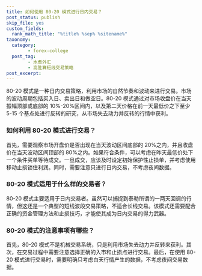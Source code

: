 ```yaml
---
title: 如何使用 80-20 模式进行日内交易？
post_status: publish
skip_file: yes
custom_fields:
  rank_math_title: "%title% %sep% %sitename%"
taxonomy:
  category:
        - forex-college
  post_tag:
        - 水煮外汇
        - 高胜算短线交易策略
post_excerpt: 
---
```

80-20 模式是一种日内交易策略，利用市场的自然节奏和波动来进行交易。市场的波动周期包括买入日、卖出日和做空日。80-20 模式通过对市场收盘价在当天振幅顶部或底部的 10%-20%区间内，以及第二天价格在前一天最低价之下至少 5-15 个基点处进行反转的研究，从市场失去动力并反转的行情中获利。

### 如何利用 80-20 模式进行交易？

首先，需要观察市场开盘价是否出现在当天波动区间底部的 20%之内，并且收盘价在当天波动区间顶部的 80%之内。如果符合条件，可以考虑在昨天最低价处下一个条件买单等待成交。一旦成交，应该及时设定初始保护性止损单，并考虑使用移动止损锁住利润。同时，需要注意只进行日内交易，不考虑夜间数据。

### 80-20 模式适用于什么样的交易者？

80-20 模式主要适用于日内交易者。虽然可以捕捉到泰勒所谓的一两天回调的行情，但这还是一个典型的短线波段交易策略，不适合长线交易。该模式还需要配合正确的资金管理方法和止损技巧，才能使其成为日内交易的得力武器。

### 80-20 模式的注意事项有哪些？

首先，80-20 模式不是机械交易系统，只是利用市场失去动力并反转来获利。其次，在交易过程中需要注意选择正确的入市和止损点进行交易。最后，在使用 80-20 模式进行交易时，需要明确只考虑白天行情产生的数据，不考虑夜间交易数据。